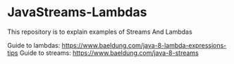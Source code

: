 # JavaStreams-Lambdas
This repository is to explain examples of Streams And Lambdas


Guide to lambdas: https://www.baeldung.com/java-8-lambda-expressions-tips
Guide to streams: https://www.baeldung.com/java-8-streams
